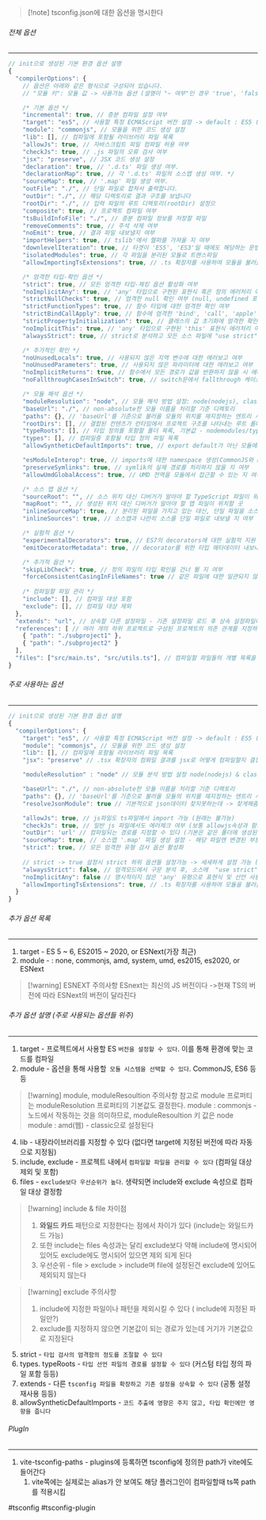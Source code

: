 
>[!note] tsconfig.json에 대한 옵션을 명시한다


###### 전체 옵션
---
```js
// init으로 생성된 기본 환경 옵션 설명
{
  "compilerOptions": {
    // 옵션은 아래와 같은 형식으로 구성되어 있습니다.
    // "모듈 키": 모듈 값 -> 사용가능 옵션 (설명이 "~ 여부"인 경우 'true', 'false')

    /* 기본 옵션 */
    "incremental": true, // 증분 컴파일 설정 여부
    "target": "es5", // 사용할 특정 ECMAScript 버전 설정 -> default : ES5 (보통 ES6 사용)
    "module": "commonjs", // 모듈을 위한 코드 생성 설정
    "lib": [], // 컴파일에 포함될 라이브러리 파일 목록
    "allowJs": true, // 자바스크립트 파일 컴파일 허용 여부
    "checkJs": true, // .js 파일의 오류 검사 여부
    "jsx": "preserve", // JSX 코드 생성 설정
    "declaration": true, // '.d.ts' 파일 생성 여부.
    "declarationMap": true, // 각 '.d.ts' 파일의 소스맵 생성 여부. */
    "sourceMap": true, // '.map' 파일 생성 여부.
    "outFile": "./", // 단일 파일로 합쳐서 출력합니다.
    "outDir": "./", // 해당 디렉토리로 결과 구조를 보냅니다
    "rootDir": "./", // 입력 파일의 루트 디렉토리(rootDir) 설정으
    "composite": true, // 프로젝트 컴파일 여부
    "tsBuildInfoFile": "./", // 증분 컴파일 정보를 저장할 파일
    "removeComments": true, // 주석 삭제 여부
    "noEmit": true, // 결과 파일 내보낼지 여부
    "importHelpers": true, // tslib'에서 헬퍼를 가져올 지 여부
    "downlevelIteration": true, // 타겟이 'ES5', 'ES3'일 때에도 해당하는 문법 지원
    "isolatedModules": true, // 각 파일을 분리된 모듈로 트랜스파일
    "allowImportingTsExtensions": true, // .ts 확장자를 사용하여 모듈을 불러올 수 있습니다

    /* 엄격한 타입-확인 옵션 */
    "strict": true, // 모든 엄격한 타입-체킹 옵션 활성화 여부
    "noImplicitAny": true, // 'any' 타입으로 구현된 표현식 혹은 정의 에러처리 여부
    "strictNullChecks": true, // 엄격한 null 확인 여부 (null, undefined 포함 x)
    "strictFunctionTypes": true, // 함수 타입에 대한 엄격한 확인 여부
    "strictBindCallApply": true, // 함수에 엄격한 'bind', 'call', 'apple'의 사용여부
    "strictPropertyInitialization": true, // 클래스의 값 초기화에 엄격한 확인 여부
    "noImplicitThis": true, // 'any' 타입으로 구현된 'this' 표현식 에러처리 여부
    "alwaysStrict": true, // strict로 분석하고 모든 소스 파일에 "use strict"를 추가여부

	/* 추가적인 확인 */
	"noUnusedLocals": true, // 사용되지 않은 지역 변수에 대한 에러보고 여부
    "noUnusedParameters": true, // 사용되지 않은 파라미터에 대한 에러보고 여부
    "noImplicitReturns": true, // 함수에서 모든 경로가 값을 반환하지 않을 시 에러여부
    "noFallthroughCasesInSwitch": true, // switch문에서 fallthrough 케이스의 에러여부

    /* 모듈 해석 옵션 */
    "moduleResolution": "node", // 모듈 해석 방법 설정: node(nodejs), classic(ts)
    "baseUrl": "./", // non-absolute한 모듈 이름을 처리할 기준 디렉토리
    "paths": {}, // 'baseUrl'를 기준으로 불러올 모듈의 위치를 재지정하는 엔트리 시리즈
    "rootDirs": [], // 결합된 컨텐츠가 런타임에서 프로젝트 구조를 나타내는 루트 폴더 목록
    "typeRoots": [], // 타입 정의를 포함할 폴더 목록, 기본값 - nodemodules/type
    "types": [], // 컴파일중 포함될 타입 정의 파일 목록
    "allowSyntheticDefaultImports": true, // export default가 아닌 모듈에도 가능여부

    "esModuleInterop": true, // imports에 대한 namespace 생성(CommonJS와 ES Modules 호환)
    "preserveSymlinks": true, // symlik의 실제 경로를 처리하지 않을 지 여부
    "allowUmdGlobalAccess": true, // UMD 전역을 모듈에서 접근할 수 있는 지 여부

    /* 소스 맵 옵션 */
    "sourceRoot": "", // 소스 위치 대신 디버거가 알아야 할 TypeScript 파일이 위치할 곳
    "mapRoot": "", // 생성된 위치 대신 디버거가 알아야 할 맵 파일이 위치할 곳
    "inlineSourceMap": true, // 분리된 파일을 가지고 있는 대신, 단일 파일을 소스 맵으로
    "inlineSources": true, // 소스맵과 나란히 소스를 단일 파일로 내보낼 지 여부

    /* 실험적 옵션 */
    "experimentalDecorators": true, // ES7의 decorators에 대한 실험적 지원 여부
    "emitDecoratorMetadata": true, // decorator를 위한 타입 메타데이터 내보내는 지원 여부

    /* 추가적 옵션 */
    "skipLibCheck": true, // 정의 파일의 타입 확인을 건너 뛸 지 여부
    "forceConsistentCasingInFileNames": true // 같은 파일에 대한 일관되지 않은 참조의 여부
	
	/* 컴파일할 파일 관리 */
    "include": [], // 컴파일 대상 포함
    "exclude": [], // 컴파일 대상 제외
  },
  "extends": "url", // 상속할 다른 설정파일 - 기존 설정파일 로드 후 상속 설정파일이 덮어쓴다
  "references": [ // 여러 개의 하위 프로젝트로 구성된 프로젝트의 의존 관계를 지정하는 속성 
	{ "path": "./subproject1" }, 
    { "path": "./subproject2" } 
  ],
  "files": ["src/main.ts", "src/utils.ts"], // 컴파일할 파일들의 개별 목록을 지정하는 속성
}
```


###### 주로 사용하는 옵션
---
```js
// init으로 생성된 기본 환경 옵션 설명
{
  "compilerOptions": {
	"target": "es5", // 사용할 특정 ECMAScript 버전 설정 -> default : ES5 (보통 ES6 사용)
    "module": "commonjs", // 모듈을 위한 코드 생성 설정
    "lib": [], // 컴파일에 포함될 라이브러리 파일 목록
    "jsx": "preserve" // .tsx 확장자의 컴퐈일 결과를 jsx로 어떻게 컴파일할지 결정

	"moduleResolution" : "node" // 모듈 분석 방법 설정 node(nodejs) & classic(ts)

	"baseUrl": "./", // non-absolute한 모듈 이름을 처리할 기준 디렉토리
    "paths": {}, // 'baseUrl'를 기준으로 불러올 모듈의 위치를 재지정하는 엔트리 시리즈
	"resolveJsonModule": true // 기본적으로 json데이터 찾지못하는데 -> 찾게해줌 (타입매핑)

	"allowJs": true, // js파일도 ts파일에서 import 가능 (원래는 불가능)
	"checkJs": true, // 일반 js 파일에서도 에러체크 여부 (보통 allowjs속성과 함께 사용한다)
	"outDir": 'url' // 컴파일되는 경로를 지정할 수 있다 (기본은 같은 폴더에 생성된다)
	"sourceMap": true, // 소스맵 '.map' 파일 생성 설정 - 해당 파일엔 변경된 부분 알려준다
	"strict": true, // 모든 엄격한 유형 검사 옵션 활성화
	
	// strict -> true 설정시 strict 하위 옵션들 설정가능 -> 세세하게 설정 가능 (8개 존재)
	"alwaysStrict": false, // 엄격모드에서 구문 분석 후, 소스에  "use strict" 코드를 출력
	"noImplicitAny": false // 명시적이지 않은 'any' 유형으로 표현식 및 선언 사용 시 오류 발생
    "allowImportingTsExtensions": true, // .ts 확장자를 사용하여 모듈을 불러올 수 있습니다
  }
}
```


###### 추가 옵션 목록
---
1. target -  ES 5 ~ 6, ES2015 ~ 2020, or ESNext(가장 최근)
2. module - : none, commonjs, amd, system, umd, es2015, es2020, or ESNext

>[!warning] ESNEXT 주의사항
>ESnext는 최신의 JS 버전이다 ->현재 TS의 버전에 따라 ESNext의 버전이 달라진다  


###### 추가 옵션 설명 (주로 사용되는 옵션들 위주)
---
1. target - 프로젝트에서 사용할 ES `버전을 설정할 수 있다`. 이를 통해 환경에 맞는 코드를 컴파일
2. module - 옵션을 통해 사용할` 모듈 시스템을 선택할 수 있다`. CommonJS, ES6 등등

>[!warning] module, moduleResoultion 주의사항
>참고로 module 프로퍼티는 moduleResolution 프로퍼티의 기본값도 결정한다.
>module : commonjs - 노드에서 작동하는 것을 의미하므로, moduleResoultion 키 값은 node module : amd(웹) - classic으로 설정된다

4. lib - 내장라이브러리를 지정할 수 있다 (없다면 target에 지정된 버전에 따라 자동으로 지정됨)
5. include, exclude - 프로젝트 내에서 `컴파일할 파일을 관리할 수 있다` (컴파일 대상 제외 및 포함)
6. files - `exclude보다 우선순위가 높다`.  생략되면 include와 exclude 속성으로 컴파일 대상 결정함

>[!warning] include & file 차이점
> 1. **와일드 카드** 패턴으로 지정한다는 점에서 차이가 있다 (include는 와일드카드 가능)
> 2. 또한 include는 files 속성과는 달리 exclude보다 약해 include에 명시되어 있어도 exclude에도 명시되어 있으면 제외 되게 된다 
> 3. 우선순위 - file > exclude > include며 file에 설정된건 exclude에 있어도 제외되지 않는다

>[!warning] exclude 주의사항
>1. include에 지정한 파일이나 패턴을 제외시킬 수 있다 ( include에 지정된 파일만?)
>2. exclude를 지정하지 않으면 기본값이 되는 경로가 있는데 거기가 기본값으로 지정된다 

5. strict - `타입 검사의 엄격함의 정도를 조절할 수 있다`
6. types. typeRoots - `타입 선언 파일의 경로를 설정할 수 있다` (커스텀 타입 정의 파일 포함 등등)
7. extends - 다른 `tsconfig 파일을 확장하고 기존 설정을 상속할 수 있다` (공통 설정 재사용 등등)
8. allowSyntheticDefaultImports - `코드 추출에 영향은 주지 않고, 타입 확인에만 영향을 줍니다`


###### PlugIn 
---
1. vite-tsconfig-paths - plugins에 등록하면 tsconfig에 정의한 path가 vite에도 들어간다
	1. vite쪽에는 실제로는 alias가 안 보여도 해당 플러그인이 컴파일할때 ts쪽 path를 적용시킴




#tsconfig #tsconfig-plugin